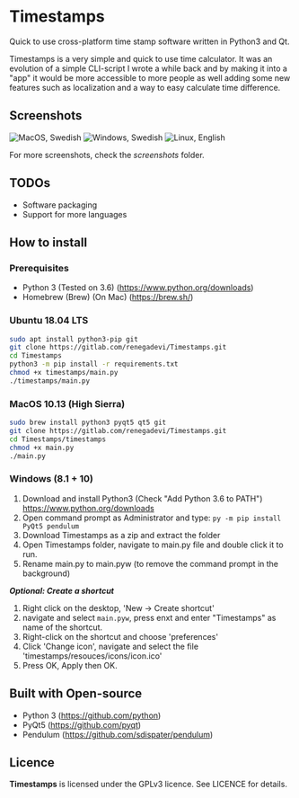 Timestamps
=========
Quick to use cross-platform time stamp software written in Python3 and Qt.

Timestamps is a very simple and quick to use time calculator. It was an evolution of a simple CLI-script I wrote a while back and by making it into a "app" it would be more accessible to more people as well adding some new features such as localization and a way to easy calculate time difference.


Screenshots
-------------
![MacOS, Swedish](https://gitlab.com/renegadevi/timestamps/raw/master/screenshots/macos_timestamps_week.png)
![Windows, Swedish](https://gitlab.com/renegadevi/timestamps/raw/master/screenshots/windows_timestamps_month.png)
![Linux, English](https://gitlab.com/renegadevi/timestamps/raw/master/screenshots/ubuntu_timestamps_date_differerence.png)

For more screenshots, check the *screenshots* folder.

TODOs
-------------
- Software packaging
- Support for more languages

How to install
-------------

### Prerequisites
- Python 3 (Tested on 3.6) (https://www.python.org/downloads)
- Homebrew (Brew) (On Mac) (https://brew.sh/)


### Ubuntu 18.04 LTS
```bash
sudo apt install python3-pip git
git clone https://gitlab.com/renegadevi/Timestamps.git
cd Timestamps
python3 -m pip install -r requirements.txt
chmod +x timestamps/main.py
./timestamps/main.py
```

### MacOS 10.13 (High Sierra)
```bash
sudo brew install python3 pyqt5 qt5 git
git clone https://gitlab.com/renegadevi/Timestamps.git
cd Timestamps/timestamps
chmod +x main.py
./main.py
```

### Windows (8.1 + 10)
1. Download and install Python3 (Check "Add Python 3.6 to PATH") https://www.python.org/downloads
2. Open command prompt as Administrator and type: `py -m pip install PyQt5 pendulum`
3. Download Timestamps as a zip and extract the folder
4. Open Timestamps folder, navigate to main.py file and double click it to run.
5. Rename main.py to main.pyw (to remove the command prompt in the background)

***Optional: Create a shortcut***

1. Right click on the desktop, 'New -> Create shortcut'
2. navigate and select `main.pyw`, press enxt and enter "Timestamps" as name of the shortcut.
3. Right-click on the shortcut and choose 'preferences'
4. Click 'Change icon',  navigate and select the file 'timestamps/resouces/icons/icon.ico'
5. Press OK, Apply then OK.


Built with Open-source
-------------
- Python 3 (https://github.com/python)
- PyQt5 (https://github.com/pyqt)
- Pendulum (https://github.com/sdispater/pendulum)


Licence
-------------
**Timestamps** is licensed under the GPLv3 licence. See LICENCE for details.
